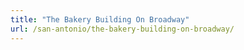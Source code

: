 ```yaml
---
title: "The Bakery Building On Broadway"
url: /san-antonio/the-bakery-building-on-broadway/
---
```

